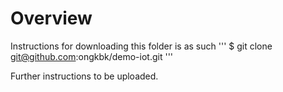 # Overview
Instructions for downloading this folder is as such
'''
$ git clone git@github.com:ongkbk/demo-iot.git
'''

Further instructions to be uploaded.


